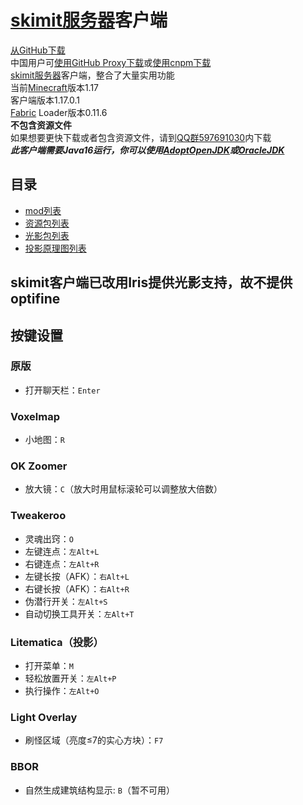 # [skimit服务器](http://skimit.cn/)客户端
[从GitHub下载](https://github.com/skimitmc/client/archive/main.zip)  
中国用户可[使用GitHub Proxy下载](https://ghproxy.com/https://github.com/skimitmc/client/archive/main.zip)或[使用cnpm下载](https://github.com.cnpmjs.org/skimitmc/skimit-client/archive/refs/heads/main.zip)  
[skimit服务器](http://skimit.cn/)客户端，整合了大量实用功能  
当前[Minecraft](https://www.minecraft.net/)版本1.17  
客户端版本1.17.0.1  
[Fabric](https://fabricmc.net/) Loader版本0.11.6  
**不包含资源文件**  
如果想要更快下载或者包含资源文件，请到[QQ群597691030](https://jq.qq.com/?_wv=1027&k=5GAlEKg)内下载  
***此客户端需要Java16运行，你可以使用[AdoptOpenJDK](https://mirrors.tuna.tsinghua.edu.cn/AdoptOpenJDK/16/jre/x64/)或[OracleJDK](https://www.oracle.com/java/technologies/javase-jdk16-downloads.html)***
## 目录
- [mod列表](https://github.com/skimitmc/client/tree/main/.minecraft/mods)  
- [资源包列表](https://github.com/skimitmc/client/tree/main/.minecraft/resourcepacks)
- [光影包列表](https://github.com/skimitmc/client/tree/main/.minecraft/shaderpacks)
- [投影原理图列表](https://github.com/skimitmc/client/tree/main/.minecraft/schematics)
## skimit客户端已改用Iris提供光影支持，故不提供optifine
## 按键设置
### 原版
- 打开聊天栏：`Enter`
### Voxelmap
- 小地图：`R`
### OK Zoomer
- 放大镜：`C`（放大时用鼠标滚轮可以调整放大倍数）
### Tweakeroo
- 灵魂出窍：`O`
- 左键连点：`左Alt+L`
- 右键连点：`左Alt+R`
- 左键长按（AFK）：`右Alt+L`
- 右键长按（AFK）：`右Alt+R`
- 伪潜行开关：`左Alt+S`
- 自动切换工具开关：`左Alt+T`
### Litematica（投影）
- 打开菜单：`M`
- 轻松放置开关：`左Alt+P`
- 执行操作：`左Alt+O`
### Light Overlay
- 刷怪区域（亮度≤7的实心方块）：`F7`
### BBOR
- 自然生成建筑结构显示: `B`（暂不可用）